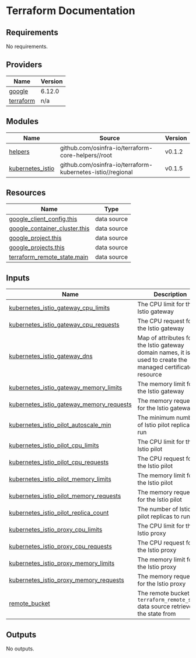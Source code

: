 # Terraform Documentation

<!-- BEGIN_TF_DOCS -->
## Requirements

No requirements.

## Providers

| Name | Version |
|------|---------|
| <a name="provider_google"></a> [google](#provider\_google) | 6.12.0 |
| <a name="provider_terraform"></a> [terraform](#provider\_terraform) | n/a |

## Modules

| Name | Source | Version |
|------|--------|---------|
| <a name="module_helpers"></a> [helpers](#module\_helpers) | github.com/osinfra-io/terraform-core-helpers//root | v0.1.2 |
| <a name="module_kubernetes_istio"></a> [kubernetes\_istio](#module\_kubernetes\_istio) | github.com/osinfra-io/terraform-kubernetes-istio//regional | v0.1.5 |

## Resources

| Name | Type |
|------|------|
| [google_client_config.this](https://registry.terraform.io/providers/hashicorp/google/latest/docs/data-sources/client_config) | data source |
| [google_container_cluster.this](https://registry.terraform.io/providers/hashicorp/google/latest/docs/data-sources/container_cluster) | data source |
| [google_project.this](https://registry.terraform.io/providers/hashicorp/google/latest/docs/data-sources/project) | data source |
| [google_projects.this](https://registry.terraform.io/providers/hashicorp/google/latest/docs/data-sources/projects) | data source |
| [terraform_remote_state.main](https://registry.terraform.io/providers/hashicorp/terraform/latest/docs/data-sources/remote_state) | data source |

## Inputs

| Name | Description | Type | Default | Required |
|------|-------------|------|---------|:--------:|
| <a name="input_kubernetes_istio_gateway_cpu_limits"></a> [kubernetes\_istio\_gateway\_cpu\_limits](#input\_kubernetes\_istio\_gateway\_cpu\_limits) | The CPU limit for the Istio gateway | `string` | `"100m"` | no |
| <a name="input_kubernetes_istio_gateway_cpu_requests"></a> [kubernetes\_istio\_gateway\_cpu\_requests](#input\_kubernetes\_istio\_gateway\_cpu\_requests) | The CPU request for the Istio gateway | `string` | `"25m"` | no |
| <a name="input_kubernetes_istio_gateway_dns"></a> [kubernetes\_istio\_gateway\_dns](#input\_kubernetes\_istio\_gateway\_dns) | Map of attributes for the Istio gateway domain names, it is also used to create the managed certificate resource | <pre>map(object({<br/>    managed_zone = string<br/>    project      = string<br/>  }))</pre> | `{}` | no |
| <a name="input_kubernetes_istio_gateway_memory_limits"></a> [kubernetes\_istio\_gateway\_memory\_limits](#input\_kubernetes\_istio\_gateway\_memory\_limits) | The memory limit for the Istio gateway | `string` | `"64Mi"` | no |
| <a name="input_kubernetes_istio_gateway_memory_requests"></a> [kubernetes\_istio\_gateway\_memory\_requests](#input\_kubernetes\_istio\_gateway\_memory\_requests) | The memory request for the Istio gateway | `string` | `"32Mi"` | no |
| <a name="input_kubernetes_istio_pilot_autoscale_min"></a> [kubernetes\_istio\_pilot\_autoscale\_min](#input\_kubernetes\_istio\_pilot\_autoscale\_min) | The minimum number of Istio pilot replicas to run | `number` | `1` | no |
| <a name="input_kubernetes_istio_pilot_cpu_limits"></a> [kubernetes\_istio\_pilot\_cpu\_limits](#input\_kubernetes\_istio\_pilot\_cpu\_limits) | The CPU limit for the Istio pilot | `string` | `"25m"` | no |
| <a name="input_kubernetes_istio_pilot_cpu_requests"></a> [kubernetes\_istio\_pilot\_cpu\_requests](#input\_kubernetes\_istio\_pilot\_cpu\_requests) | The CPU request for the Istio pilot | `string` | `"10m"` | no |
| <a name="input_kubernetes_istio_pilot_memory_limits"></a> [kubernetes\_istio\_pilot\_memory\_limits](#input\_kubernetes\_istio\_pilot\_memory\_limits) | The memory limit for the Istio pilot | `string` | `"64Mi"` | no |
| <a name="input_kubernetes_istio_pilot_memory_requests"></a> [kubernetes\_istio\_pilot\_memory\_requests](#input\_kubernetes\_istio\_pilot\_memory\_requests) | The memory request for the Istio pilot | `string` | `"32Mi"` | no |
| <a name="input_kubernetes_istio_pilot_replica_count"></a> [kubernetes\_istio\_pilot\_replica\_count](#input\_kubernetes\_istio\_pilot\_replica\_count) | The number of Istio pilot replicas to run | `number` | `1` | no |
| <a name="input_kubernetes_istio_proxy_cpu_limits"></a> [kubernetes\_istio\_proxy\_cpu\_limits](#input\_kubernetes\_istio\_proxy\_cpu\_limits) | The CPU limit for the Istio proxy | `string` | `"25m"` | no |
| <a name="input_kubernetes_istio_proxy_cpu_requests"></a> [kubernetes\_istio\_proxy\_cpu\_requests](#input\_kubernetes\_istio\_proxy\_cpu\_requests) | The CPU request for the Istio proxy | `string` | `"10m"` | no |
| <a name="input_kubernetes_istio_proxy_memory_limits"></a> [kubernetes\_istio\_proxy\_memory\_limits](#input\_kubernetes\_istio\_proxy\_memory\_limits) | The memory limit for the Istio proxy | `string` | `"64Mi"` | no |
| <a name="input_kubernetes_istio_proxy_memory_requests"></a> [kubernetes\_istio\_proxy\_memory\_requests](#input\_kubernetes\_istio\_proxy\_memory\_requests) | The memory request for the Istio proxy | `string` | `"32Mi"` | no |
| <a name="input_remote_bucket"></a> [remote\_bucket](#input\_remote\_bucket) | The remote bucket the `terraform_remote_state` data source retrieves the state from | `string` | n/a | yes |

## Outputs

No outputs.
<!-- END_TF_DOCS -->
